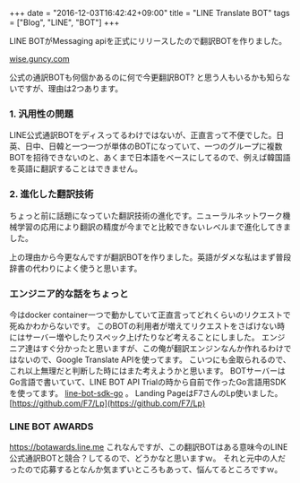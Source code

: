 +++
date = "2016-12-03T16:42:42+09:00"
title = "LINE Translate BOT"
tags = ["Blog", "LINE", "BOT"]
+++

LINE BOTがMessaging apiを正式にリリースしたので翻訳BOTを作りました。

<a href="https://wise.guncy.com" target="_blank">wise.guncy.com</a>

公式の通訳BOTも何個かあるのに何で今更翻訳BOT? と思う人もいるかも知らないですが、理由は2つあります。

### 1. 汎用性の問題
LINE公式通訳BOTをディスってるわけではないが、正直言って不便でした。日英、日中、日韓と一つ一つが単体のBOTになっていて、一つのグループに複数BOTを招待できないのと、あくまで日本語をベースにしてるので、例えば韓国語を英語に翻訳することはできません。

### 2. 進化した翻訳技術
ちょっと前に話題になっていた翻訳技術の進化です。ニューラルネットワーク機械学習の応用により翻訳の精度が今までと比較できないレベルまで進化してきました。

上の理由から今更なんですが翻訳BOTを作りました。英語がダメな私はまず普段辞書の代わりによく使うと思います。

### エンジニア的な話をちょっと
今はdocker container一つで動かしていて正直言ってどれくらいのリクエストで死ぬかわからないです。
このBOTの利用者が増えてリクエストをさばけない時にはサーバー増やしたりスペック上げたりなど考えることにしました。
エンジニア達はすぐ分かったと思いますが、この俺が翻訳エンジンなんか作れるわけではないので、Google Translate APIを使ってます。
こいつにも金取られるので、これ以上無理だと判断した時にはまた考えようかと思います。
BOTサーバーはGo言語で書いていて、LINE BOT API Trialの時から自前で作ったGo言語用SDKを使ってます。
[line-bot-sdk-go](https://github.com/dongri/line-bot-sdk-go) 。
Landing PageはF7さんのLp使いました。 [https://github.com/F7/Lp](https://github.com/F7/Lp)

### LINE BOT AWARDS
https://botawards.line.me これなんですが、この翻訳BOTはある意味今のLINE公式通訳BOTと競合？してるので、どうかなと思いますｗ。
それと元中の人だったので応募するとなんか気まずいところもあって、悩んてるところですｗ。
